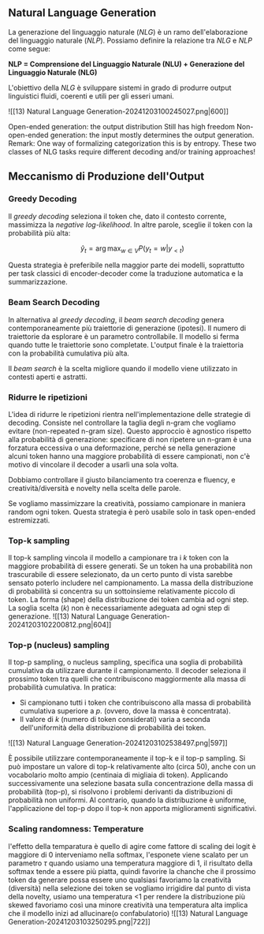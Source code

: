 ## Natural Language Generation

La generazione del linguaggio naturale (*NLG*) è un ramo dell'elaborazione del linguaggio naturale (*NLP*). Possiamo definire la relazione tra *NLG* e *NLP* come segue:

**NLP = Comprensione del Linguaggio Naturale (NLU) + Generazione del Linguaggio Naturale (NLG)**

L'obiettivo della *NLG* è sviluppare sistemi in grado di produrre output linguistici fluidi, coerenti e utili per gli esseri umani.

![[13) Natural Language Generation-20241203100245027.png|600]]

Open-ended generation: the output distribution Still has high freedom
Non-open-ended generation: the input mostly determines the output
generation.
Remark: One way of formalizing categorization this is by entropy.
These two classes of NLG tasks require different decoding and/or training
approaches!

## Meccanismo di Produzione dell'Output

### Greedy Decoding

Il *greedy decoding* seleziona il token che, dato il contesto corrente, massimizza la *negative log-likelihood*. In altre parole, sceglie il token con la probabilità più alta:

$$\hat{y}_{t}=\arg\max_{w\in V}P(y_{t}=w|y_{<t})$$

Questa strategia è preferibile nella maggior parte dei modelli, soprattutto per task classici di encoder-decoder come la traduzione automatica e la summarizzazione.

### Beam Search Decoding

In alternativa al *greedy decoding*, il *beam search decoding* genera contemporaneamente più traiettorie di generazione (ipotesi). Il numero di traiettorie da esplorare è un parametro controllabile. Il modello si ferma quando tutte le traiettorie sono completate. L'output finale è la traiettoria con la probabilità cumulativa più alta.

Il *beam search* è la scelta migliore quando il modello viene utilizzato in contesti aperti e astratti.

### Ridurre le ripetizioni

L'idea di ridurre le ripetizioni rientra nell'implementazione delle strategie di decoding. Consiste nel controllare la taglia degli n-gram che vogliamo evitare (non-repeated n-gram size). Questo approccio è agnostico rispetto alla probabilità di generazione: specificare di non ripetere un n-gram è una forzatura eccessiva o una deformazione, perché se nella generazione alcuni token hanno una maggiore probabilità di essere campionati, non c'è motivo di vincolare il decoder a usarli una sola volta.

Dobbiamo controllare il giusto bilanciamento tra coerenza e fluency, e creatività/diversità e novelty nella scelta delle parole.

Se vogliamo massimizzare la creatività, possiamo campionare in maniera random ogni token. Questa strategia è però usabile solo in task open-ended estremizzati.

### Top-k sampling

Il top-k sampling vincola il modello a campionare tra i *k* token con la maggiore probabilità di essere generati. Se un token ha una probabilità non trascurabile di essere selezionato, da un certo punto di vista sarebbe sensato poterlo includere nel campionamento. 
La massa della distribuzione di probabilità si concentra su un sottoinsieme relativamente piccolo di token. La forma (shape) della distribuzione dei token cambia ad ogni step. 
La soglia scelta (*k*) non è necessariamente adeguata ad ogni step di generazione.
![[13) Natural Language Generation-20241203102200812.png|604]]

### Top-p (nucleus) sampling

Il top-p sampling, o nucleus sampling, specifica una soglia di probabilità cumulativa da utilizzare durante il campionamento. Il decoder seleziona il prossimo token tra quelli che contribuiscono maggiormente alla massa di probabilità cumulativa. In pratica:
* Si campionano tutti i token che contribuiscono alla massa di probabilità cumulativa superiore a *p*. (ovvero, dove la massa è concentrata).
* Il valore di *k* (numero di token considerati) varia a seconda dell'uniformità della distribuzione di probabilità dei token.

![[13) Natural Language Generation-20241203102538497.png|597]]

È possibile utilizzare contemporaneamente il top-k e il top-p sampling. Si può impostare un valore di top-k relativamente alto (circa 50), anche con un vocabolario molto ampio (centinaia di migliaia di token). Applicando successivamente una selezione basata sulla concentrazione della massa di probabilità (top-p), si risolvono i problemi derivanti da distribuzioni di probabilità non uniformi. Al contrario, quando la distribuzione è uniforme, l'applicazione del top-p dopo il top-k non apporta miglioramenti significativi.

### Scaling randomness: Temperature

l'effetto della temparatura è quello di agire come fattore di scaling dei logit
è maggiore di 0 
interveniamo nella softmax, l'esponete viene scalato per un parametro $\tau$
quando usiamo una temperatura maggiore di 1, il risultato della softmax tende a essere più piatta, quindi favorire la chanche che il prossimo token da generare possa essere uno qualsiasi
favoriamo la creatività (diversità) nella selezione dei token
se vogliamo irrigidire dal punto di vista della novelty, usiamo una temperatura <1 per rendere la distribuzione più skewed
favoriamo così una minore creatività
una temperatura alta implica che il modello inizi ad allucinare(o confabulatorio)
![[13) Natural Language Generation-20241203103250295.png|722]]
